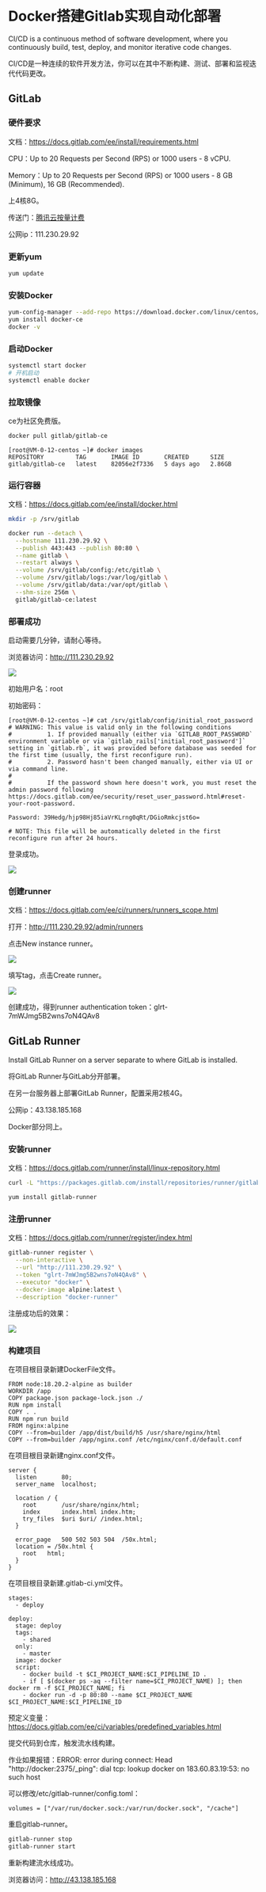 # Docker搭建Gitlab实现自动化部署

CI/CD is a continuous method of software development, where you continuously build, test, deploy, and monitor iterative code changes.

CI/CD是一种连续的软件开发方法，你可以在其中不断构建、测试、部署和监视迭代代码更改。

## GitLab

### 硬件要求

文档：https://docs.gitlab.com/ee/install/requirements.html

CPU：Up to 20 Requests per Second (RPS) or 1000 users - 8 vCPU.

Memory：Up to 20 Requests per Second (RPS) or 1000 users - 8 GB (Minimum), 16 GB (Recommended).

上4核8G。

传送门：[腾讯云按量计费](https://buy.cloud.tencent.com/cvm?tab=custom&devPayMode=hourly)

公网ip：111.230.29.92

### 更新yum

```bash
yum update
```

### 安装Docker

```bash
yum-config-manager --add-repo https://download.docker.com/linux/centos/docker-ce.repo
yum install docker-ce
docker -v
```

### 启动Docker

```bash
systemctl start docker
# 开机启动
systemctl enable docker
```

### 拉取镜像

ce为社区免费版。

```bash
docker pull gitlab/gitlab-ce
```

```
[root@VM-0-12-centos ~]# docker images
REPOSITORY         TAG       IMAGE ID       CREATED      SIZE
gitlab/gitlab-ce   latest    82056e2f7336   5 days ago   2.86GB
```

### 运行容器

文档：https://docs.gitlab.com/ee/install/docker.html

```bash
mkdir -p /srv/gitlab
```

```bash
docker run --detach \
  --hostname 111.230.29.92 \
  --publish 443:443 --publish 80:80 \
  --name gitlab \
  --restart always \
  --volume /srv/gitlab/config:/etc/gitlab \
  --volume /srv/gitlab/logs:/var/log/gitlab \
  --volume /srv/gitlab/data:/var/opt/gitlab \
  --shm-size 256m \
  gitlab/gitlab-ce:latest
```

### 部署成功

启动需要几分钟，请耐心等待。

浏览器访问：http://111.230.29.92

![](https://img.zhangniandong.com/2024/175.178.167.11_users_sign_in.jpg)

初始用户名：root

初始密码：

```
[root@VM-0-12-centos ~]# cat /srv/gitlab/config/initial_root_password
# WARNING: This value is valid only in the following conditions
#          1. If provided manually (either via `GITLAB_ROOT_PASSWORD` environment variable or via `gitlab_rails['initial_root_password']` setting in `gitlab.rb`, it was provided before database was seeded for the first time (usually, the first reconfigure run).
#          2. Password hasn't been changed manually, either via UI or via command line.
#
#          If the password shown here doesn't work, you must reset the admin password following https://docs.gitlab.com/ee/security/reset_user_password.html#reset-your-root-password.

Password: 39Hedg/hjp98Hj85iaVrKLrng0qRt/DGioRmkcjst6o=

# NOTE: This file will be automatically deleted in the first reconfigure run after 24 hours.
```

登录成功。

![](https://img.zhangniandong.com/2024/175.178.167.11_.jpg)

### 创建runner

文档：https://docs.gitlab.com/ee/ci/runners/runners_scope.html

打开：http://111.230.29.92/admin/runners

点击New instance runner。

![](https://img.zhangniandong.com/2024/175.178.167.11_admin_runners.jpg)

填写tag，点击Create runner。

![](https://img.zhangniandong.com/2024/175.178.167.11_admin_runners_new.jpg)

创建成功，得到runner authentication token：glrt-7mWJmg5B2wns7oN4QAv8

## GitLab Runner

Install GitLab Runner on a server separate to where GitLab is installed.

将GitLab Runner与GitLab分开部署。

在另一台服务器上部署GitLab Runner，配置采用2核4G。

公网ip：43.138.185.168

Docker部分同上。

### 安装runner

文档：https://docs.gitlab.com/runner/install/linux-repository.html

```bash
curl -L "https://packages.gitlab.com/install/repositories/runner/gitlab-runner/script.rpm.sh" | sudo bash
```

```bash
yum install gitlab-runner
```

### 注册runner

文档：https://docs.gitlab.com/runner/register/index.html

```bash
gitlab-runner register \
  --non-interactive \
  --url "http://111.230.29.92" \
  --token "glrt-7mWJmg5B2wns7oN4QAv8" \
  --executor "docker" \
  --docker-image alpine:latest \
  --description "docker-runner"
```

注册成功后的效果：

![](https://img.zhangniandong.com/2024/175.178.167.11_admin_runners_.jpg)

### 构建项目

在项目根目录新建DockerFile文件。

```
FROM node:18.20.2-alpine as builder
WORKDIR /app
COPY package.json package-lock.json ./
RUN npm install
COPY . .
RUN npm run build
FROM nginx:alpine
COPY --from=builder /app/dist/build/h5 /usr/share/nginx/html
COPY --from=builder /app/nginx.conf /etc/nginx/conf.d/default.conf
```

在项目根目录新建nginx.conf文件。

```
server {
  listen       80;
  server_name  localhost;

  location / {
    root       /usr/share/nginx/html;
    index      index.html index.htm;
    try_files  $uri $uri/ /index.html;
  }

  error_page   500 502 503 504  /50x.html;
  location = /50x.html {
    root   html;
  }
}
```

在项目根目录新建.gitlab-ci.yml文件。

```
stages:
  - deploy

deploy:
  stage: deploy
  tags:
    - shared
  only:
    - master
  image: docker
  script:
    - docker build -t $CI_PROJECT_NAME:$CI_PIPELINE_ID .
    - if [ $(docker ps -aq --filter name=$CI_PROJECT_NAME) ]; then docker rm -f $CI_PROJECT_NAME; fi
    - docker run -d -p 80:80 --name $CI_PROJECT_NAME $CI_PROJECT_NAME:$CI_PIPELINE_ID
```

预定义变量：https://docs.gitlab.com/ee/ci/variables/predefined_variables.html

提交代码到仓库，触发流水线构建。

作业如果报错：ERROR: error during connect: Head "http[]()://docker:2375/_ping": dial tcp: lookup docker on 183.60.83.19:53: no such host

可以修改/etc/gitlab-runner/config.toml：

```
volumes = ["/var/run/docker.sock:/var/run/docker.sock", "/cache"]
```

重启gitlab-runner。

```bash
gitlab-runner stop
gitlab-runner start
```

重新构建流水线成功。

浏览器访问：http://43.138.185.168
